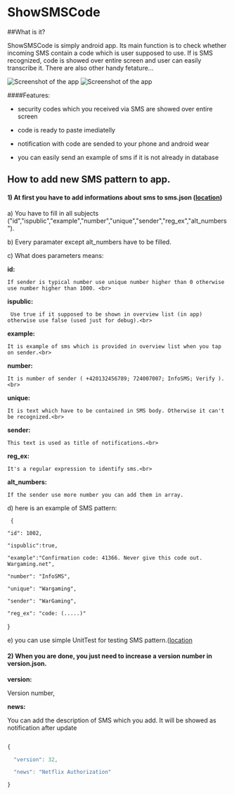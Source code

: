 # ShowSMSCode



 

##What is it?

ShowSMSCode is simply android app. Its main function is to check whether incoming SMS contain a code which is user supposed to use. If is SMS recognized, code is showed over entire screen and user can easily transcribe it. There are also other handy fetature...



![Screenshot of the app](http://i.imgur.com/V5yGmxP.png?1)
![Screenshot of the app](http://i.imgur.com/LN9KW8B.png?3)



####Features:



- security codes which you received via SMS are showed over entire screen

- code is ready to paste imediatelly

- notification with code are sended to your phone and android wear 

- you can easily send an example of sms if it is not already in database





## How to add new SMS pattern to app.



#### 1) At first you have to add informations about sms to sms.json ([location](https://github.com/JosefHruska/ShowSMSCode/tree/master/app/src/main/assets))

		



  a) You have to fill in all subjects ("id","ispublic","example","number","unique","sender","reg_ex","alt_numbers").



  b) Every paramater except alt_numbers have to be filled.



  c) What does parameters means:

  

 

   **id:** 

    If sender is typical number use unique number higher than 0 otherwise use number higher than 1000. <br>

   **ispublic:** 

     Use true if it supposed to be shown in overview list (in app) otherwise use false (used just for debug).<br>

   **example:**

    It is example of sms which is provided in overview list when you tap on sender.<br>

   **number:**

    It is number of sender ( +420132456789; 724007007; InfoSMS; Verify ).<br>

   **unique:**

    It is text which have to be contained in SMS body. Otherwise it can't be recognized.<br>

   **sender:**

    This text is used as title of notifications.<br>

   **reg_ex:**

    It's a regular expression to identify sms.<br>

   **alt_numbers:**

    If the sender use more number you can add them in array.



  d) here is an example of SMS pattern:

 

     {

    "id": 1002,

    "ispublic":true,

    "example":"Confirmation code: 41366. Never give this code out. Wargaming.net",

    "number": "InfoSMS",

    "unique": "Wargaming",

    "sender": "WarGaming",

    "reg_ex": "code: (.....)"

  }
  
  e) you can use simple UnitTest for testing SMS pattern.([location](https://github.com/JosefHruska/ShowSMSCode/tree/master/app/src/test/java/cz/johrusk/showsmscode)

  





#### 2) When you are done, you just need to increase a version number in version.json. 



 **version:** 

   Version number, <br>

 **news:** 

  You can add the description of SMS which you add. It will be showed as notification after update<br>

```javascript

{

  "version": 32,

  "news": "Netflix Authorization"

}

```

